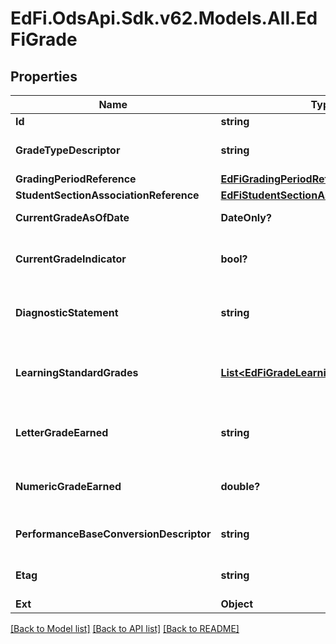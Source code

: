 # EdFi.OdsApi.Sdk.v62.Models.All.EdFiGrade

## Properties

Name | Type | Description | Notes
------------ | ------------- | ------------- | -------------
**Id** | **string** |  | [optional] 
**GradeTypeDescriptor** | **string** | The type of grade reported (e.g., exam, final, grading period). | 
**GradingPeriodReference** | [**EdFiGradingPeriodReference**](EdFiGradingPeriodReference.md) |  | 
**StudentSectionAssociationReference** | [**EdFiStudentSectionAssociationReference**](EdFiStudentSectionAssociationReference.md) |  | 
**CurrentGradeAsOfDate** | **DateOnly?** | As-Of date for a grade posted as the current grade. | [optional] 
**CurrentGradeIndicator** | **bool?** | An indicator that the posted grade is an interim grade for the grading period and not the final grade. | [optional] 
**DiagnosticStatement** | **string** | A statement provided by the teacher that provides information in addition to the grade or assessment score. | [optional] 
**LearningStandardGrades** | [**List&lt;EdFiGradeLearningStandardGrade&gt;**](EdFiGradeLearningStandardGrade.md) | An unordered collection of gradeLearningStandardGrades. A collection of learning standards associated with the grade. | [optional] 
**LetterGradeEarned** | **string** | A final or interim (grading period) indicator of student performance in a class as submitted by the instructor. | [optional] 
**NumericGradeEarned** | **double?** | A final or interim (grading period) indicator of student performance in a class as submitted by the instructor. | [optional] 
**PerformanceBaseConversionDescriptor** | **string** | A conversion of the level to a standard set of performance levels. | [optional] 
**Etag** | **string** | A unique system-generated value that identifies the version of the resource. | [optional] 
**Ext** | **Object** | Extensions to the Grade entity. | [optional] 

[[Back to Model list]](../README.md#documentation-for-models) [[Back to API list]](../README.md#documentation-for-api-endpoints) [[Back to README]](../README.md)

